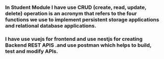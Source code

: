 ### In Student Module  I have use  CRUD (create, read, update, delete) operation is an acronym that refers to the four functions we use to implement persistent storage applications and relational database applications.
### I have use vuejs for frontend and use nestjs for creating Backend REST APIS .and use postman  which helps to build, test and modify APIs.

